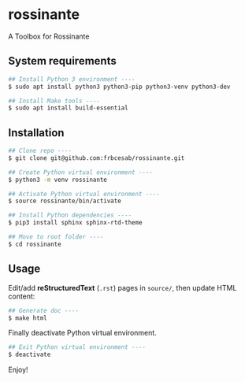 rossinante
================


A Toolbox for Rossinante



System requirements
-------------------



```sh
## Install Python 3 environment ----
$ sudo apt install python3 python3-pip python3-venv python3-dev

## Install Make tools ----
$ sudo apt install build-essential
```



Installation
------------



```sh
## Clone repo ----
$ git clone git@github.com:frbcesab/rossinante.git

## Create Python virtual environment ----
$ python3 -m venv rossinante

## Activate Python virtual environment ----
$ source rossinante/bin/activate

## Install Python dependencies ----
$ pip3 install sphinx sphinx-rtd-theme

## Move to root folder ----
$ cd rossinante
```



Usage
-----



Edit/add **reStructuredText** (`.rst`) pages in `source/`, then update HTML content:

```sh
## Generate doc ----
$ make html
```

Finally deactivate Python virtual environment.

```sh
## Exit Python virtual environment ----
$ deactivate
```

Enjoy!
